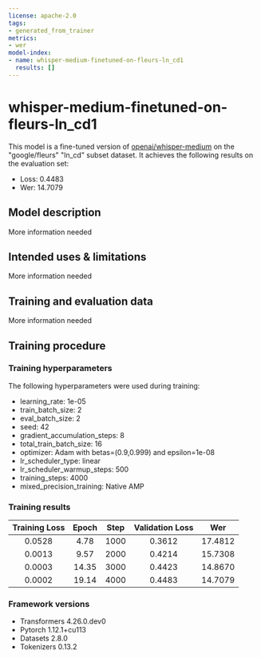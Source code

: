 ```yaml
---
license: apache-2.0
tags:
- generated_from_trainer
metrics:
- wer
model-index:
- name: whisper-medium-finetuned-on-fleurs-ln_cd1
  results: []
---
```


<!-- This model card has been generated automatically according to the information the Trainer had access to. You
should probably proofread and complete it, then remove this comment. -->

# whisper-medium-finetuned-on-fleurs-ln_cd1

This model is a fine-tuned version of [openai/whisper-medium](https://huggingface.co/openai/whisper-medium) on the "google/fleurs" "ln_cd" subset dataset.
It achieves the following results on the evaluation set:
- Loss: 0.4483
- Wer: 14.7079

## Model description

More information needed

## Intended uses & limitations

More information needed

## Training and evaluation data

More information needed

## Training procedure

### Training hyperparameters

The following hyperparameters were used during training:
- learning_rate: 1e-05
- train_batch_size: 2
- eval_batch_size: 2
- seed: 42
- gradient_accumulation_steps: 8
- total_train_batch_size: 16
- optimizer: Adam with betas=(0.9,0.999) and epsilon=1e-08
- lr_scheduler_type: linear
- lr_scheduler_warmup_steps: 500
- training_steps: 4000
- mixed_precision_training: Native AMP

### Training results

| Training Loss | Epoch | Step | Validation Loss | Wer     |
|:-------------:|:-----:|:----:|:---------------:|:-------:|
| 0.0528        | 4.78  | 1000 | 0.3612          | 17.4812 |
| 0.0013        | 9.57  | 2000 | 0.4214          | 15.7308 |
| 0.0003        | 14.35 | 3000 | 0.4423          | 14.8670 |
| 0.0002        | 19.14 | 4000 | 0.4483          | 14.7079 |


### Framework versions

- Transformers 4.26.0.dev0
- Pytorch 1.12.1+cu113
- Datasets 2.8.0
- Tokenizers 0.13.2

